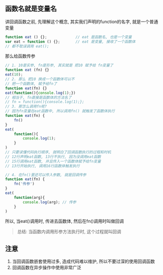 ## 函数名就是变量名
讲回调函数之前, 先理解这个概念, 其实我们声明的function的名字, 就是一个普通变量
``` js
function eat () {};             // eat 是函数名, 也是一个变量
var eat = function () {};       // eat 是变量, 接收了一个函数体
// 都不耽误调用 eat();
```
那么给函数传参
``` js
// 1. 10是实参, fn是形参, 其实就是 把10 赋予给 fn变量了
function eat (fn) {}
eat(10);
// 2. 那么 把10 换成一个函数体可以不
// 把一个函数体, 赋予给fn了
function eat(fn) {}
eat(function(){console.log(1);})
// 相当于, fn直接是函数体的方法名了
// fn = function(){console.log(1);};
// 3. 那怎么调用fn呢?
// 因为fn变量在eat函数中, 所以调用fn() 就触发了函数体执行
function eat(fn) { 
    fn() 
}
eat(
    function(){
        console.log(1);
    }
)
// 只要读懂代码执行顺序, 就明白了回调函数执行的过程和时机
// 12行声明eat函数, 13行不执行, 因为没调用eat函数
// 15行调用eat函数, 并且传入一个函数体赋予给fn变量
// 13行开始执行, 调用16行函数体触发执行

// 4. 在fn()里还可以传入参数, 就是回调传参
function eat(fn) { 
    fn('传参') 
}
eat(
    function(arg){
        console.log(arg); // 传参
    }
)
```
所以, 当eat()调用时, 传进去函数体, 然后在fn()调用时叫做回调 <br>
> 总结: 当函数内调用形参方法执行时, 这个过程就叫回调
## 注意
1. 当回调函数嵌套使用过多, 造成代码难以维护, 所以不要过深的使用回调函数
2. 回调函数在异步操作中使用非常广泛
